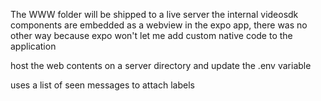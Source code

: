 
The WWW folder will be shipped to a live server
the internal videosdk components are embedded as a webview in the expo app,
there was no other way because expo won't let me add custom native code to the application

host the web contents on a server directory and update the .env variable


uses a list of seen messages to attach labels
